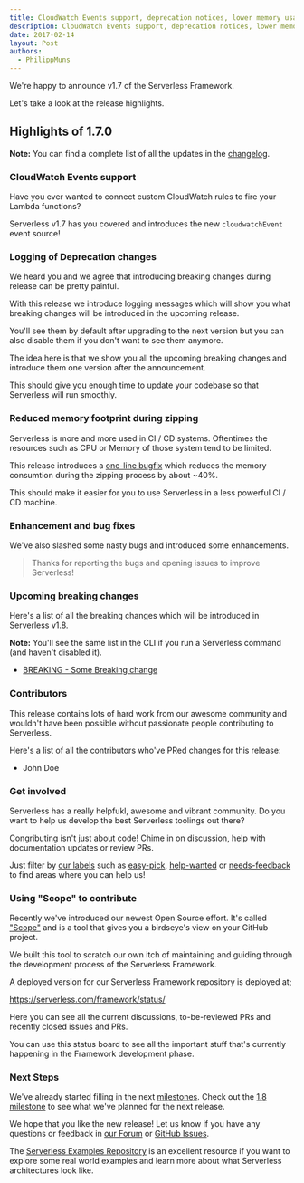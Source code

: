 ```yaml
---
title: CloudWatch Events support, deprecation notices, lower memory usage during zipping, bugfixes and improvements in Serverless Framework v1.7
description: CloudWatch Events support, deprecation notices, lower memory usage during zipping, bugfixes and improvements in the Serverless Framework v1.7 release.
date: 2017-02-14
layout: Post
authors:
  - PhilippMuns
---
```


We're happy to announce v1.7 of the Serverless Framework.

Let's take a look at the release highlights.

## Highlights of 1.7.0

**Note:** You can find a complete list of all the updates in the [changelog](https://github.com/serverless/serverless/blob/master/CHANGELOG.md).

### CloudWatch Events support

Have you ever wanted to connect custom CloudWatch rules to fire your Lambda functions?

Serverless v1.7 has you covered and introduces the new `cloudwatchEvent` event source!

### Logging of Deprecation changes

We heard you and we agree that introducing breaking changes during release can be pretty painful.

With this release we introduce logging messages which will show you what breaking changes will be introduced in the upcoming release.

You'll see them by default after upgrading to the next version but you can also disable them if you don't want to see them anymore.

The idea here is that we show you all the upcoming breaking changes and introduce them one version after the announcement.

This should give you enough time to update your codebase so that Serverless will run smoothly.

### Reduced memory footprint during zipping

Serverless is more and more used in CI / CD systems. Oftentimes the resources such as CPU or Memory of those system tend to be limited.

This release introduces a [one-line bugfix](https://github.com/serverless/serverless/pull/3220) which reduces the memory consumtion during the zipping process by about ~40%.

This should make it easier for you to use Serverless in a less powerful CI / CD machine.

### Enhancement and bug fixes

We've also slashed some nasty bugs and introduced some enhancements.

> Thanks for reporting the bugs and opening issues to improve Serverless!

### Upcoming breaking changes

Here's a list of all the breaking changes which will be introduced in Serverless v1.8.

**Note:** You'll see the same list in the CLI if you run a Serverless command (and haven't disabled it).

- [BREAKING - Some Breaking change](https://github.com/serverless/serverless)

### Contributors

This release contains lots of hard work from our awesome community and wouldn't have been possible without passionate people contributing to Serverless.

Here's a list of all the contributors who've PRed changes for this release:

- John Doe

### Get involved

Serverless has a really helpfukl, awesome and vibrant community. Do you want to help us develop the best Serverless toolings out there?

Congributing isn't just about code! Chime in on discussion, help with documentation updates or review PRs.

Just filter by [our labels](https://github.com/serverless/serverless/labels) such as [easy-pick](https://github.com/serverless/serverless/issues?q=is%3Aopen+is%3Aissue+label%3Astatus%2Feasy-pick), [help-wanted](https://github.com/serverless/serverless/issues?q=is%3Aopen+is%3Aissue+label%3Astatus%2Fhelp-wanted) or [needs-feedback](https://github.com/serverless/serverless/labels/stage%2Fneeds-feedback) to find areas where you can help us!

### Using "Scope" to contribute

Recently we've introduced our newest Open Source effort. It's called ["Scope"](https://github.com/serverless/scope) and is a tool that gives you a birdseye's view on your GitHub project.

We built this tool to scratch our own itch of maintaining and guiding through the development process of the Serverless Framework.

A deployed version for our Serverless Framework repository is deployed at;

https://serverless.com/framework/status/

Here you can see all the current discussions, to-be-reviewed PRs and recently closed issues and PRs.

You can use this status board to see all the important stuff that's currently happening in the Framework development phase.

### Next Steps

We've already started filling in the next [milestones](https://github.com/serverless/serverless/milestones). Check out the [1.8 milestone](https://github.com/serverless/serverless/milestone/23) to see what we've planned for the next release.

We hope that you like the new release! Let us know if you have any questions or feedback in [our Forum](http://forum.serverless.com/) or [GitHub Issues](https://github.com/serverless/serverless/issues).

The [Serverless Examples Repository](https://github.com/serverless/examples) is an excellent resource if you want to explore some real world examples and learn more about what Serverless architectures look like.
